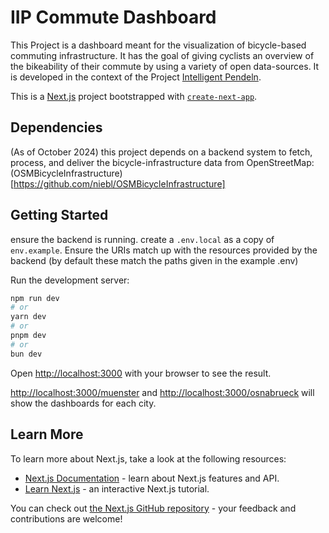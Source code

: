 # IIP Commute Dashboard
This Project is a dashboard meant for the visualization of bicycle-based commuting infrastructure. It has the goal of giving cyclists an overview of the bikeability of their commute by using a variety of open data-sources. It is developed in the context of the Project [Intelligent Pendeln](https://www.intelligent-pendeln.de/).

This is a [Next.js](https://nextjs.org/) project bootstrapped with [`create-next-app`](https://github.com/vercel/next.js/tree/canary/packages/create-next-app).

## Dependencies
(As of October 2024) this project depends on a backend system to fetch, process, and deliver the bicycle-infrastructure data from OpenStreetMap: (OSMBicycleInfrastructure)[https://github.com/niebl/OSMBicycleInfrastructure]

## Getting Started

ensure the backend is running.
create a `.env.local` as a copy of `env.example`. Ensure the URIs match up with the resources provided by the backend (by default these match the paths given in the example .env)

Run the development server:

```bash
npm run dev
# or
yarn dev
# or
pnpm dev
# or
bun dev
```

Open [http://localhost:3000](http://localhost:3000) with your browser to see the result.

[http://localhost:3000/muenster](http://localhost:3000/muenster) and [http://localhost:3000/osnabrueck](http://localhost:3000/osnabrueck) will show the dashboards for each city.

## Learn More

To learn more about Next.js, take a look at the following resources:

- [Next.js Documentation](https://nextjs.org/docs) - learn about Next.js features and API.
- [Learn Next.js](https://nextjs.org/learn) - an interactive Next.js tutorial.

You can check out [the Next.js GitHub repository](https://github.com/vercel/next.js/) - your feedback and contributions are welcome!
